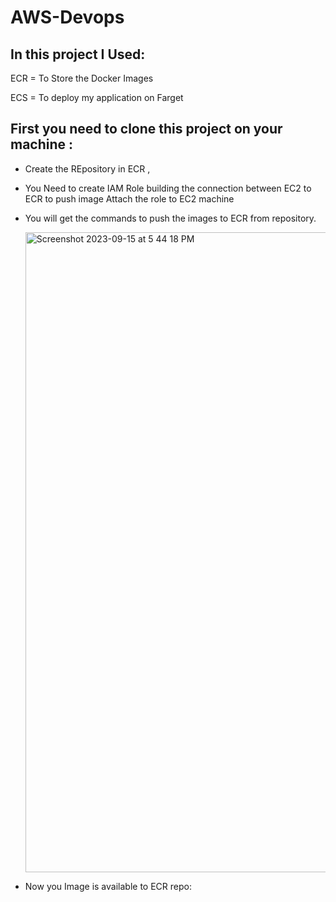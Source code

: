 # AWS-Devops

## In this project I Used:

ECR = To Store the Docker Images

ECS = To deploy my application on Farget 

## First you need to clone this project on your machine :

* Create the REpository in ECR ,
* You Need to create IAM Role building the connection between EC2 to ECR to push image
  Attach the role to EC2 machine 
* You will get the commands to push the images to ECR from repository.


  <img width="1024" alt="Screenshot 2023-09-15 at 5 44 18 PM" src="https://github.com/hrbhardwaj/AWS-Devops/assets/131919525/c0f9fb8c-994b-4505-b0e1-22cfc25ea2a8">


* Now you Image is available to ECR repo:



